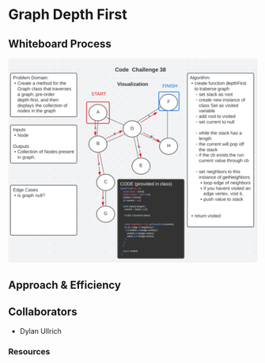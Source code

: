 # Graph Depth First

## Whiteboard Process

![Graph Depth First](./graph-depth-first.png)

## Approach & Efficiency

## Collaborators

- Dylan Ullrich

### Resources
